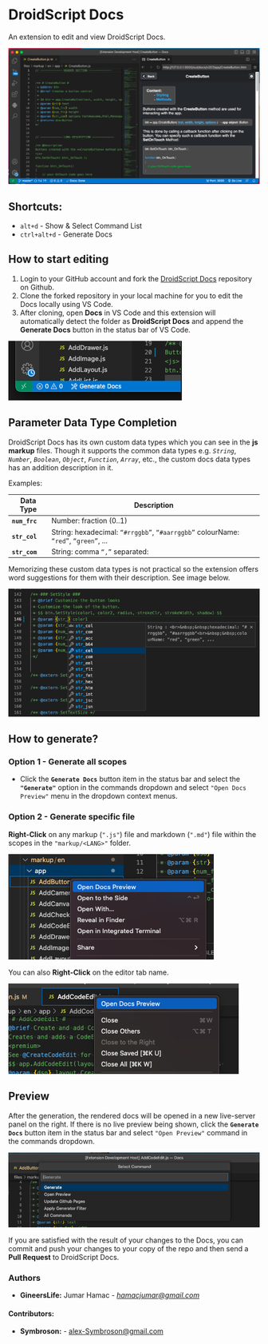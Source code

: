 # DroidScript Docs

An extension to edit and view DroidScript Docs.

![DroidScript Docs](./img/screenshot-main.png)

## Shortcuts:
- `alt+d` - Show & Select Command List
- `ctrl+alt+d` - Generate Docs

## How to start editing
1. Login to your GitHub account and fork the [DroidScript Docs](https://github.com/DroidScript/Docs) repository on Github.
2. Clone the forked repository in your local machine for you to edit the Docs locally using VS Code.
3. After cloning, open **Docs** in VS Code and this extension will automatically detect the folder as **DroidScript Docs** and append the **Generate Docs** button in the status bar of VS Code.

![Generate Docs Screenshot](./img/screenshot-1.png)

## Parameter Data Type Completion
DroidScript Docs has its own custom data types which you can see in the **js markup** files. Though it supports the common data types e.g. _`String`_, _`Number`_, _`Boolean`_, _`Object`_, _`Function`_, _`Array`_, etc., the custom docs data types has an addition description in it.

Examples:

| Data Type | Description |
| --- | --- |
| **`num_frc`** | Number: fraction (0..1) |
| **`str_col`** | String: hexadecimal: `“#rrggbb”`, `“#aarrggbb”` colourName: `“red”`, `“green”`, ... |
| **`str_com`** | String: comma `“,”` separated: |

Memorizing these custom data types is not practical so the extension offers word suggestions for them with their description. See image below.

![Custom Data Types](./img/screenshot-2.png)


## How to generate?

### Option 1 - Generate all scopes
- Click the **`Generate Docs`** button item in the status bar and select the **`"Generate"`** option in the commands dropdown and select `"Open Docs Preview"` menu in the dropdown context menus.

### Option 2 - Generate specific file
**Right-Click** on any markup (`".js"`) file and markdown (`".md"`) file within the scopes in the `"markup/<LANG>"` folder.

![Context menu](./img/screenshot-3.png)

You can also **Right-Click** on the editor tab name.

![Context menu](./img/screenshot-4.png)

## Preview

After the generation, the rendered docs will be opened in a new live-server panel on the right. If there is no live preview being shown, click the **`Generate Docs`** button item in the status bar and select `"Open Preview"` command in the commands dropdown.

![Context menu](./img/screenshot-5.png)


If you are satisfied with the result of your changes to the Docs, you can commit and push your changes to your copy of the repo and then send a **Pull Request** to DroidScript Docs.

### Authors
- **GineersLife:** Jumar Hamac - *hamacjumar@gmail.com*

#### Contributors:
- **Symbroson:** - alex-Symbroson@gmail.com

